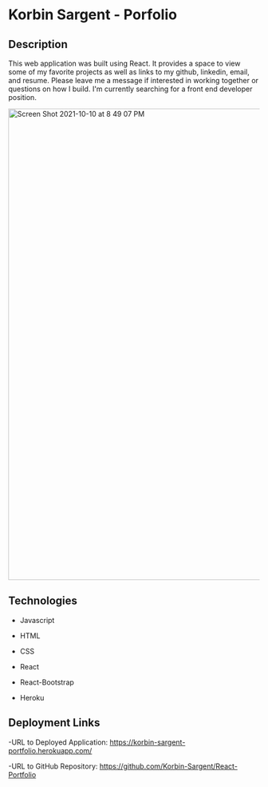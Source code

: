 # Korbin Sargent - Porfolio

## Description

This web application was built using React. It provides a space to view some of my favorite projects as well as links to my github, linkedin, email, and resume. Please leave me a message if interested in working together or questions on how I build. I'm currently searching for a front end developer position.

<img width="943" alt="Screen Shot 2021-10-10 at 8 49 07 PM" src="https://user-images.githubusercontent.com/87394831/136727302-9afbb3b3-aa43-4298-9b73-7b7c254e0044.png">

## Technologies

- Javascript

- HTML

- CSS

- React

- React-Bootstrap

- Heroku

## Deployment Links

-URL to Deployed Application: https://korbin-sargent-portfolio.herokuapp.com/

-URL to GitHub Repository: https://github.com/Korbin-Sargent/React-Portfolio
